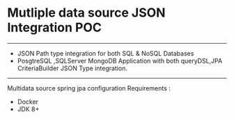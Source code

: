 # Mutliple data source JSON Integration POC
---


- JSON Path type integration for both SQL & NoSQL Databases
- PosgtreSQL ,SQLServer MongoDB Application with both queryDSL,JPA CriteriaBuilder JSON Type integration. 

------------------

Multidata source spring jpa configuration
Requirements : 

- Docker
- JDK 8+
